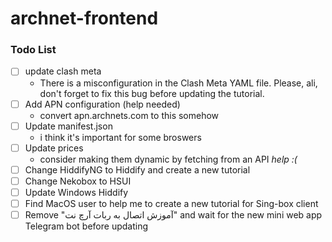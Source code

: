 # archnet-frontend

### Todo List
- [ ] update clash meta
    - There is a misconfiguration in the Clash Meta YAML file. Please, ali, don't forget to fix this bug before updating the tutorial.
- [ ] Add APN configuration (help needed)
  - convert apn.archnets.com to this somehow
- [ ] Update manifest.json
    -  i think it's important for some broswers
- [ ] Update prices 
  - consider making them dynamic by fetching from an API *help :(* 
- [ ] Change HiddifyNG to Hiddify and create a new tutorial
- [ ] Change Nekobox to HSUI
- [ ] Update Windows Hiddify
- [ ] Find MacOS user to help me to create a new tutorial for Sing-box client
- [ ] Remove "آموزش اتصال به ربات آرچ نت" and wait for the new mini web app Telegram bot before updating